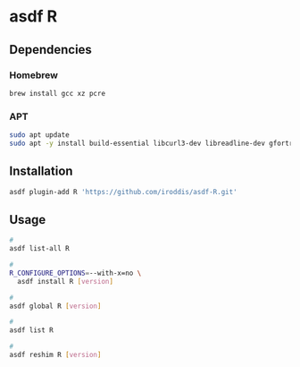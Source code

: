 # asdf R

## Dependencies

### Homebrew

```sh
brew install gcc xz pcre
```

### APT

```sh
sudo apt update
sudo apt -y install build-essential libcurl3-dev libreadline-dev gfortran
```

## Installation

```sh
asdf plugin-add R 'https://github.com/iroddis/asdf-R.git'
```

## Usage

```sh
#
asdf list-all R

#
R_CONFIGURE_OPTIONS=--with-x=no \
  asdf install R [version]

#
asdf global R [version]

#
asdf list R

#
asdf reshim R [version]
```
